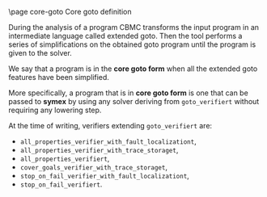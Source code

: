 \page core-goto Core goto definition

During the analysis of a program CBMC transforms the input program in an intermediate language
called extended goto. Then the tool performs a series of simplifications on the obtained goto
program until the program is given to the solver.

We say that a program is in the **core goto form** when all the extended goto features have
been simplified.

More specifically, a program that is in **core goto form** is one that can be passed to **symex** by
using any solver deriving from `goto_verifiert` without requiring any lowering step.

At the time of writing, verifiers extending `goto_verifiert` are:

* `all_properties_verifier_with_fault_localizationt`,
* `all_properties_verifier_with_trace_storaget`,
* `all_properties_verifiert`,
* `cover_goals_verifier_with_trace_storaget`,
* `stop_on_fail_verifier_with_fault_localizationt`,
* `stop_on_fail_verifiert`.
